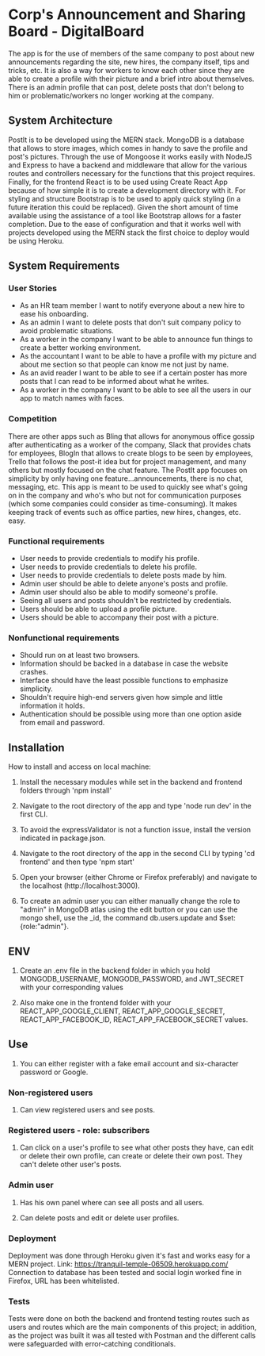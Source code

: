 # Corp's Announcement and Sharing Board - DigitalBoard
The app is for the use of members of the same company to post about new announcements regarding the site, new hires, the company itself, tips and tricks, etc. It is also a way for workers to know each other since they are able to create a profile with their picture and a brief intro about themselves. There is an admin profile that can post, delete posts that don't belong to him or problematic/workers no longer working at the company.

## System Architecture
PostIt is to be developed using the MERN stack. MongoDB is a database that allows to store images, which comes in handy to save the profile and post's pictures. Through the use of Mongoose it works easily with NodeJS and Express to have a backend and middleware that allow for the various routes and controllers necessary for the functions that this project requires. Finally, for the frontend React is to be used using Create React App because of how simple it is to create a development directory with it. For styling and structure Bootstrap is to be used to apply quick styling (in a future iteration this could be replaced). Given the short amount of time available using the assistance of a tool like Bootstrap allows for a faster completion. Due to the ease of configuration and that it works well with projects developed using the MERN stack the first choice to deploy would be using Heroku.

## System Requirements
### User Stories
* As an HR team member I want to notify everyone about a new hire to ease his onboarding.
* As an admin I want to delete posts that don't suit company policy to avoid problematic situations.
* As a worker in the company I want to be able to announce fun things to create a better working environment.
* As the accountant I want to be able to have a profile with my picture and about me section so that people can know me not just by name.
* As an avid reader I want to be able to see if a certain poster has more posts that I can read to be informed about what he writes.
* As a worker in the company I want to be able to see all the users in our app to match names with faces.

### Competition
There are other apps such as Bling that allows for anonymous office gossip after authenticating as a worker of the company, Slack that provides chats for employees, BlogIn that allows to create blogs to be seen by employees, Trello that follows the post-it idea but for project management, and many others but mostly focused on the chat feature. The PostIt app focuses on simplicity by only having one feature...announcements, there is no chat, messaging, etc. This app is meant to be used to quickly see what's going on in the company and who's who but not for communication purposes (which some companies could consider as time-consuming). It makes keeping track of events such as office parties, new hires, changes, etc. easy.

### Functional requirements
* User needs to provide credentials to modify his profile.
* User needs to provide credentials to delete his profile.
* User needs to provide credentials to delete posts made by him.
* Admin user should be able to delete anyone's posts and profile.
* Admin user should also be able to modify someone's profile.
* Seeing all users and posts shouldn't be restricted by credentials.
* Users should be able to upload a profile picture.
* Users should be able to accompany their post with a picture.

### Nonfunctional requirements
* Should run on at least two browsers.
* Information should be backed in a database in case the website crashes.
* Interface should have the least possible functions to emphasize simplicity.
* Shouldn't require high-end servers given how simple and little information it holds.
* Authentication should be possible using more than one option aside from email and password.

## Installation
How to install and access on local machine:

1. Install the necessary modules while set in the backend and frontend folders through 'npm install'

2. Navigate to the root directory of the app and type 
   'node run dev' in the first CLI.

3. To avoid the expressValidator is not a function issue, install the version indicated in package.json.

4. Navigate to the root directory of the app in the second CLI by
   typing 'cd frontend' and then type 'npm start'

5. Open your browser (either Chrome or Firefox preferably) and navigate to the localhost (http://localhost:3000).

6. To create an admin user you can either manually change the role to "admin" in MongoDB atlas using the edit
    button or you can use the mongo shell, use the _id, the command db.users.update and $set:{role:"admin"}.

## ENV

1. Create an .env file in the backend folder in which you hold MONGODB_USERNAME, MONGODB_PASSWORD, and JWT_SECRET with your corresponding values

2. Also make one in the frontend folder with your REACT_APP_GOOGLE_CLIENT, REACT_APP_GOOGLE_SECRET, REACT_APP_FACEBOOK_ID, REACT_APP_FACEBOOK_SECRET values.

## Use

1. You can either register with a fake email account and six-character password or Google.

### Non-registered users

1. Can view registered users and see posts.

### Registered users - role: subscribers

1. Can click on a user's profile to see what other posts they have, can edit or delete their own profile, can create or delete
their own post. They can't delete other user's posts.

### Admin user

1. Has his own panel where can see all posts and all users.

2. Can delete posts and edit or delete user profiles.

### Deployment

Deployment was done through Heroku given it's fast and works easy for a MERN project. Link: https://tranquil-temple-06509.herokuapp.com/ Connection to database has been tested and social login worked fine in Firefox, URL has been whitelisted.

### Tests
Tests were done on both the backend and frontend testing routes such as users and routes which are the main components of this project; in addition, as the project was built it was all tested with Postman and the different calls were safeguarded with error-catching conditionals.